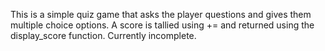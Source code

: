 This is a simple quiz game that asks the player questions and gives them multiple choice options. A score is tallied using += and returned using the display_score function. Currently incomplete.